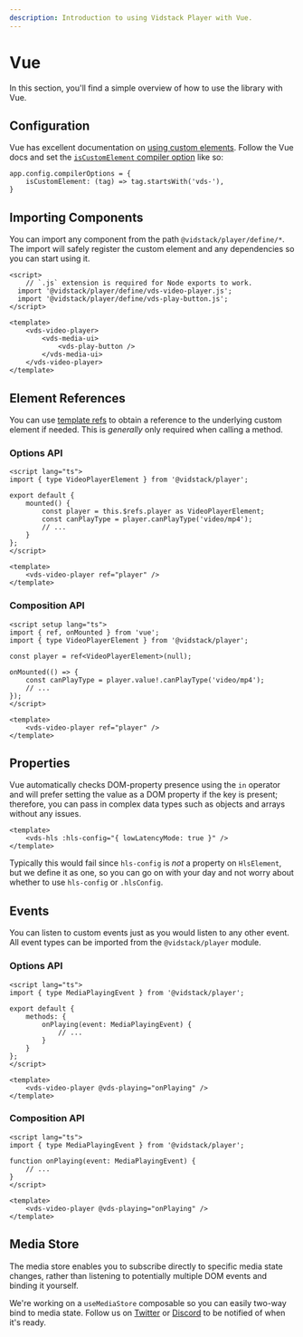 ```yaml
---
description: Introduction to using Vidstack Player with Vue.
---
```


# Vue

In this section, you'll find a simple overview of how to use the library with Vue.

## Configuration

Vue has excellent documentation on
[using custom elements](https://vuejs.org/guide/extras/web-components.html#using-custom-elements-in-vue).
Follow the Vue docs and set the
[`isCustomElement` compiler option](https://vuejs.org/api/application.html#app-compileroptions-iscustomelement)
like so:

```js:copy-highlight{2}
app.config.compilerOptions = {
	isCustomElement: (tag) => tag.startsWith('vds-'),
}
```

## Importing Components

You can import any component from the path `@vidstack/player/define/*`. The import will safely
register the custom element and any dependencies so you can start using it.

```vue:title=MyPlayer.vue:copy
<script>
	// `.js` extension is required for Node exports to work.
  import '@vidstack/player/define/vds-video-player.js';
  import '@vidstack/player/define/vds-play-button.js';
</script>

<template>
	<vds-video-player>
		<vds-media-ui>
			<vds-play-button />
		</vds-media-ui>
	</vds-video-player>
</template>
```

## Element References

You can use [template refs](https://vuejs.org/guide/essentials/template-refs.html) to obtain a
reference to the underlying custom element if needed. This is _generally_ only required when
calling a method.

### Options API

```vue:copy
<script lang="ts">
import { type VideoPlayerElement } from '@vidstack/player';

export default {
	mounted() {
		const player = this.$refs.player as VideoPlayerElement;
		const canPlayType = player.canPlayType('video/mp4');
		// ...
	}
};
</script>

<template>
	<vds-video-player ref="player" />
</template>
```

### Composition API

```vue:copy
<script setup lang="ts">
import { ref, onMounted } from 'vue';
import { type VideoPlayerElement } from '@vidstack/player';

const player = ref<VideoPlayerElement>(null);

onMounted(() => {
	const canPlayType = player.value!.canPlayType('video/mp4');
	// ...
});
</script>

<template>
	<vds-video-player ref="player" />
</template>
```

## Properties

Vue automatically checks DOM-property presence using the `in` operator and will prefer setting
the value as a DOM property if the key is present; therefore, you can pass in complex data types
such as objects and arrays without any issues.

```vue
<template>
	<vds-hls :hls-config="{ lowLatencyMode: true }" />
</template>
```

Typically this would fail since `hls-config` is _not_ a property on `HlsElement`, but we define
it as one, so you can go on with your day and not worry about whether to use `hls-config` or `.hlsConfig`.

## Events

You can listen to custom events just as you would listen to any other event. All event types
can be imported from the `@vidstack/player` module.

### Options API

```vue:copy
<script lang="ts">
import { type MediaPlayingEvent } from '@vidstack/player';

export default {
	methods: {
		onPlaying(event: MediaPlayingEvent) {
			// ...
		}
	}
};
</script>

<template>
	<vds-video-player @vds-playing="onPlaying" />
</template>
```

### Composition API

```vue:copy
<script lang="ts">
import { type MediaPlayingEvent } from '@vidstack/player';

function onPlaying(event: MediaPlayingEvent) {
	// ...
}
</script>

<template>
	<vds-video-player @vds-playing="onPlaying" />
</template>
```

## Media Store

The media store enables you to subscribe directly to specific media state changes, rather than
listening to potentially multiple DOM events and binding it yourself.

We're working on a `useMediaStore` composable so you can easily two-way bind to media state. Follow
us on [Twitter](https://twitter.com/vidstackjs?lang=en) or [Discord](https://discord.com/invite/7RGU7wvsu9)
to be notified of when it's ready.
